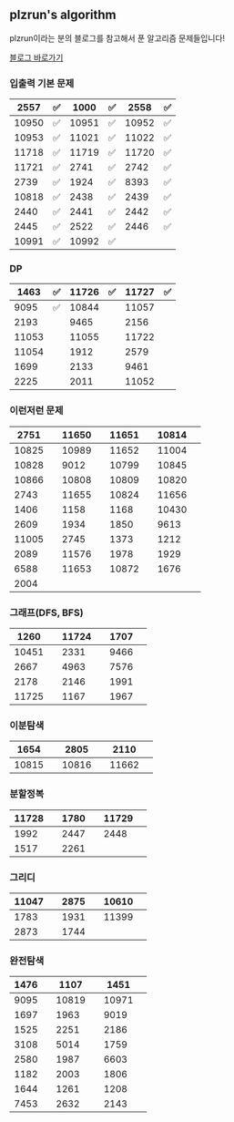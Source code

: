 ## plzrun's algorithm

plzrun이라는 분의 블로그를 참고해서 푼 알고리즘 문제들입니다!

[블로그 바로가기](https://plzrun.tistory.com/entry/%EC%95%8C%EA%B3%A0%EB%A6%AC%EC%A6%98-%EB%AC%B8%EC%A0%9C%ED%92%80%EC%9D%B4PS-%EC%8B%9C%EC%9E%91%ED%95%98%EA%B8%B0)

### 입출력 기본 문제

| 2557  | ✅    | 1000  | ✅    | 2558  | ✅    |
| ----- | ---- | ----- | ---- | ----- | ---- |
| 10950 | ✅    | 10951 | ✅    | 10952 | ✅    |
| 10953 | ✅    | 11021 | ✅    | 11022 | ✅    |
| 11718 | ✅    | 11719 | ✅    | 11720 | ✅    |
| 11721 | ✅    | 2741  | ✅    | 2742  | ✅    |
| 2739  | ✅    | 1924  | ✅    | 8393  | ✅    |
| 10818 | ✅    | 2438  | ✅    | 2439  | ✅    |
| 2440  | ✅    | 2441  | ✅    | 2442  | ✅    |
| 2445  | ✅    | 2522  | ✅    | 2446  | ✅    |
| 10991 | ✅    | 10992 | ✅    |       |      |



### DP

| 1463  | ✅    | 11726 | ✅    | 11727 | ✅    |
| ----- | ---- | ----- | ---- | ----- | ---- |
| 9095  | ✅    | 10844 |      | 11057 |      |
| 2193  |      | 9465  |      | 2156  |      |
| 11053 |      | 11055 |      | 11722 |      |
| 11054 |      | 1912  |      | 2579  |      |
| 1699  |      | 2133  |      | 9461  |      |
| 2225  |      | 2011  |      | 11052 |      |



### 이런저런 문제

| 2751  |      | 11650 |      | 11651 |      | 10814 |      |
| ----- | ---- | ----- | ---- | ----- | ---- | ----- | ---- |
| 10825 |      | 10989 |      | 11652 |      | 11004 |      |
| 10828 |      | 9012  |      | 10799 |      | 10845 |      |
| 10866 |      | 10808 |      | 10809 |      | 10820 |      |
| 2743  |      | 11655 |      | 10824 |      | 11656 |      |
| 1406  |      | 1158  |      | 1168  |      | 10430 |      |
| 2609  |      | 1934  |      | 1850  |      | 9613  |      |
| 11005 |      | 2745  |      | 1373  |      | 1212  |      |
| 2089  |      | 11576 |      | 1978  |      | 1929  |      |
| 6588  |      | 11653 |      | 10872 |      | 1676  |      |
| 2004  |      |       |      |       |      |       |      |



### 그래프(DFS, BFS)

| 1260  |      | 11724 |      | 1707 |      |
| ----- | ---- | ----- | ---- | ---- | ---- |
| 10451 |      | 2331  |      | 9466 |      |
| 2667  |      | 4963  |      | 7576 |      |
| 2178  |      | 2146  |      | 1991 |      |
| 11725 |      | 1167  |      | 1967 |      |



### 이분탐색

| 1654  |      | 2805  |      | 2110  |      |
| ----- | ---- | ----- | ---- | ----- | ---- |
| 10815 |      | 10816 |      | 11662 |      |



### 분할정복

| 11728 |      | 1780 |      | 11729 |      |
| ----- | ---- | ---- | ---- | ----- | ---- |
| 1992  |      | 2447 |      | 2448  |      |
| 1517  |      | 2261 |      |       |      |



### 그리디

| 11047 |      | 2875 |      | 10610 |      |
| ----- | ---- | ---- | ---- | ----- | ---- |
| 1783  |      | 1931 |      | 11399 |      |
| 2873  |      | 1744 |      |       |      |



### 완전탐색

| 1476 |      | 1107  |      | 1451  |      |
| ---- | ---- | ----- | ---- | ----- | ---- |
| 9095 |      | 10819 |      | 10971 |      |
| 1697 |      | 1963  |      | 9019  |      |
| 1525 |      | 2251  |      | 2186  |      |
| 3108 |      | 5014  |      | 1759  |      |
| 2580 |      | 1987  |      | 6603  |      |
| 1182 |      | 2003  |      | 1806  |      |
| 1644 |      | 1261  |      | 1208  |      |
| 7453 |      | 2632  |      | 2143  |      |

